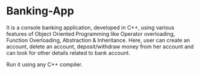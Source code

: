 # Banking-App
It is a console banking application, developed in C++, using various features of Object Oriented Programming like Operator overloading, Function Overloading, Abstraction &amp; Inheritance. Here, user can create an account, delete an account, deposit/withdraw money from her account and can look for other details related to bank account.

Run it using any C++ compiler.
